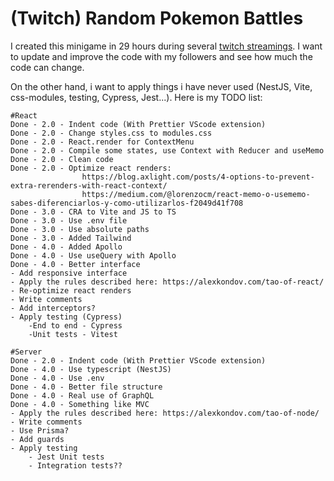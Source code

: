 # (Twitch) Random Pokemon Battles
I created this minigame in 29 hours during several [twitch streamings](https://www.twitch.tv/jebx_).
I want to update and improve the code with my followers and see how much the code can change.

On the other hand, i want to apply things i have never used (NestJS, Vite, css-modules, testing, Cypress, Jest...).
Here is my TODO list:

    #React
    Done - 2.0 - Indent code (With Prettier VScode extension)
    Done - 2.0 - Change styles.css to modules.css
    Done - 2.0 - React.render for ContextMenu
    Done - 2.0 - Compile some states, use Context with Reducer and useMemo
    Done - 2.0 - Clean code
    Done - 2.0 - Optimize react renders:
                    https://blog.axlight.com/posts/4-options-to-prevent-extra-rerenders-with-react-context/
                    https://medium.com/@lorenzocm/react-memo-o-usememo-sabes-diferenciarlos-y-como-utilizarlos-f2049d41f708
    Done - 3.0 - CRA to Vite and JS to TS
    Done - 3.0 - Use .env file
    Done - 3.0 - Use absolute paths
    Done - 3.0 - Added Tailwind
    Done - 4.0 - Added Apollo
    Done - 4.0 - Use useQuery with Apollo
    Done - 4.0 - Better interface
    - Add responsive interface
    - Apply the rules described here: https://alexkondov.com/tao-of-react/
    - Re-optimize react renders
    - Write comments
    - Add interceptors?
    - Apply testing (Cypress)
        -End to end - Cypress
        -Unit tests - Vitest
    
    #Server
    Done - 2.0 - Indent code (With Prettier VScode extension)
    Done - 4.0 - Use typescript (NestJS)
    Done - 4.0 - Use .env
    Done - 4.0 - Better file structure
    Done - 4.0 - Real use of GraphQL
    Done - 4.0 - Something like MVC
    - Apply the rules described here: https://alexkondov.com/tao-of-node/
    - Write comments
    - Use Prisma?
    - Add guards
    - Apply testing
        - Jest Unit tests
        - Integration tests??
        
